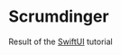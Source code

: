# Scrumdinger
Result of the [SwiftUI](https://developer.apple.com/tutorials/app-dev-training/) tutorial
